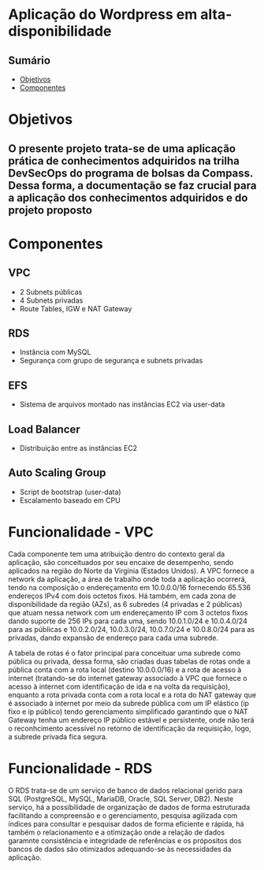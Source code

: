 # Aplicação do Wordpress em alta-disponibilidade
## Sumário
- [Objetivos](#objetivos)
- [Componentes](#componentes)

# Objetivos
## O presente projeto trata-se de uma aplicação prática de conhecimentos adquiridos na trilha DevSecOps do programa de bolsas da Compass. Dessa forma, a documentação se faz crucial para a aplicação dos conhecimentos adquiridos e do projeto proposto

# Componentes
## VPC
- 2 Subnets públicas
- 4 Subnets privadas
- Route Tables, IGW e NAT Gateway
  
## RDS
- Instância com MySQL
- Segurança com grupo de segurança e subnets privadas

## EFS
- Sistema de arquivos montado nas instâncias EC2 via user-data

## Load Balancer
- Distribuição entre as instâncias EC2

## Auto Scaling Group
- Script de bootstrap (user-data)
- Escalamento baseado em CPU

# Funcionalidade - VPC
Cada componente tem uma atribuição dentro do contexto geral da aplicação, são conceituados por seu encaixe de desempenho, sendo aplicados na região do Norte da Virgínia (Estados Unidos). A VPC fornece a network da aplicação, a área de trabalho onde toda a aplicação ocorrerá, tendo na composição o endereçamento em 10.0.0.0/16 fornecendo 65.536 endereços IPv4 com dois octetos fixos. Há também, em cada zona de disponibilidade da região (AZs), as 6 subredes (4 privadas e 2 públicas) que atuam nessa network com um endereçamento IP com 3 octetos fixos dando suporte de 256 IPs para cada uma, sendo 10.0.1.0/24 e 10.0.4.0/24 para as públicas e 10.0.2.0/24, 10.0.3.0/24, 10.0.7.0/24 e 10.0.8.0/24 para as privadas, dando expansão de endereço para cada uma subrede.

A tabela de rotas é o fator principal para conceituar uma subrede como pública ou privada, dessa forma, são criadas duas tabelas de rotas onde a pública conta com a rota local (destino 10.0.0.0/16) e a rota de acesso à internet (tratando-se do internet gateway associado à VPC que fornece o acesso à internet com identificação de ida e na volta da requisição), enquanto a rota privada conta com a rota local e a rota do NAT gateway que é associado à internet por meio da subrede pública com um IP elástico (ip fixo e ip público) tendo gerenciamento simplificado garantindo que o NAT Gateway tenha um endereço IP público estável e persistente, onde não terá o reconhcimento acessível no retorno de identificação da requisição, logo, a subrede privada fica segura.

# Funcionalidade - RDS
O RDS trata-se de um serviço de banco de dados relacional gerido para SQL (PostgreSQL, MySQL, MariaDB, Oracle, SQL Server, DB2). Neste serviço, há a possibilidade de organização de dados de forma estruturada facilitando a compreensão e o gerenciamento, pesquisa agilizada com índices para consultar e pesquisar dados de forma eficiente e rápida, há também o relacionamento e a otimização onde a relação de dados garamnte consistência e integridade de referências e os própositos dos bancos de dados são otimizados adequando-se às necessidades da aplicação.
